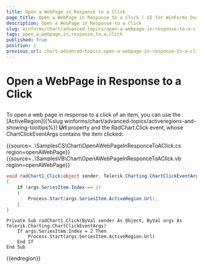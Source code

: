 ```yaml
---
title: Open a WebPage in Response to a Click
page_title: Open a WebPage in Response to a Click | UI for WinForms Documentation
description: Open a WebPage in Response to a Click
slug: winforms/chart/advanced-topics/open-a-webpage-in-response-to-a-click
tags: open,a,webpage,in,response,to,a,click
published: True
position: 1
previous_url: chart-advanced-topics-open-a-webpage-in-response-to-a-click
---
```


# Open a WebPage in Response to a Click



## 

To open a web page in response to a click of an item, you can use the [ActiveRegion]({%slug winforms/chart/advanced-topics/activeregions-and-showing-tooltips%}) __Url__ property and the RadChart.Click event, whose ChartClickEventArgs contains the item clicked: 

{{source=..\SamplesCS\Chart\OpenAWebPageInResponceToAClick.cs region=openAWebPage}} 
{{source=..\SamplesVB\Chart\OpenAWebPageInResponceToAClick.vb region=openAWebPage}} 

````C#
void radChart1_Click(object sender, Telerik.Charting.ChartClickEventArgs args)
{
    if (args.SeriesItem.Index == 2)
    {
        Process.Start(args.SeriesItem.ActiveRegion.Url);
    }
}

````
````VB.NET
Private Sub radChart1_Click(ByVal sender As Object, ByVal args As Telerik.Charting.ChartClickEventArgs)
    If args.SeriesItem.Index = 2 Then
        Process.Start(args.SeriesItem.ActiveRegion.Url)
    End If
End Sub

````

{{endregion}} 





